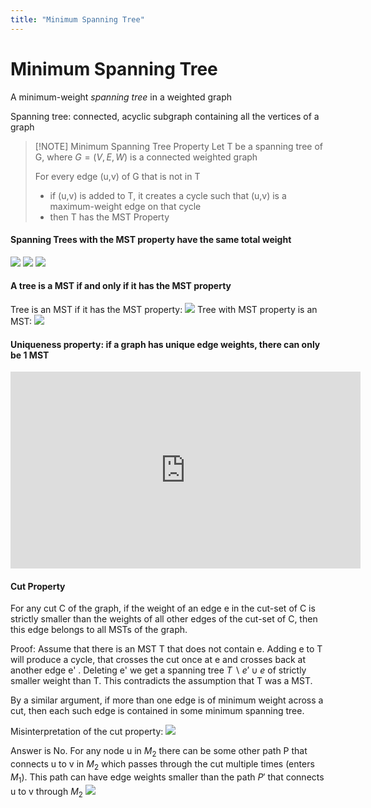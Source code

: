 ```yaml
---
title: "Minimum Spanning Tree"
---
```

# Minimum Spanning Tree
A minimum-weight _spanning tree_ in a weighted graph

Spanning tree: connected, acyclic subgraph containing all the vertices of a graph

> [!NOTE] Minimum Spanning Tree Property
> Let T be a spanning tree of G, where $G=(V,E,W)$ is a connected weighted graph
> 
> For every edge (u,v) of G that is not in T
> - if (u,v) is added to T, it creates a cycle such that (u,v) is a maximum-weight edge on that cycle
> - then T has the MST Property

#### Spanning Trees with the MST property have the same total weight
![](https://i.imgur.com/QzcqYvy.png)
![](https://i.imgur.com/ypxVcgC.png)
![](https://i.imgur.com/TksXmkx.png)


#### A tree is a MST if and only if it has the MST property
Tree is an MST if it has the MST property:
![](https://i.imgur.com/LeYvaAI.png)
Tree with MST property is an MST:
![](https://i.imgur.com/0Qm1bh1.png)


#### Uniqueness property: if a graph has unique edge weights, there can only be 1 MST
<iframe width="560" height="315" src="https://www.youtube.com/embed/Ftkv1Ijp5Jw?start=100" title="YouTube video player" frameborder="0" allow="accelerometer; autoplay; clipboard-write; encrypted-media; gyroscope; picture-in-picture" allowfullscreen></iframe>

#### Cut Property
For any cut C of the graph, if the weight of an edge e in the cut-set of C is strictly smaller than the weights of all other edges of the cut-set of C, then this edge belongs to all MSTs of the graph.

Proof: Assume that there is an MST T that does not contain e. Adding e to T will produce a cycle, that crosses the cut once at e and crosses back at another edge e' . Deleting e' we get a spanning tree $T∖{e'}∪{e}$ of strictly smaller weight than T. This contradicts the assumption that T was a MST.

By a similar argument, if more than one edge is of minimum weight across a cut, then each such edge is contained in some minimum spanning tree.

Misinterpretation of the cut property:
![](https://i.imgur.com/YMmnopg.png)

Answer is No. For any node u in $M_2$  there can be some other path P that connects u to v in $M_2$ which passes through the cut multiple times (enters $M_1$). This path can have edge weights smaller than the path $P'$ that connects u to v through $M_2$
![](https://i.imgur.com/u35Zgg2.png)
